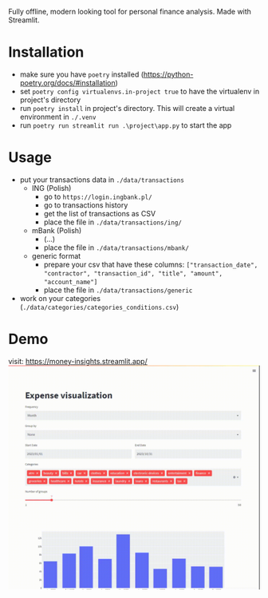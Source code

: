Fully offline, modern looking tool for personal finance analysis. Made with Streamlit.

# Installation
* make sure you have `poetry` installed (https://python-poetry.org/docs/#installation)
* set `poetry config virtualenvs.in-project true` to have the virtualenv in project's directory
* run `poetry install` in project's directory. This will create a virtual environment in `./.venv`
* run `poetry run streamlit run .\project\app.py` to start the app

# Usage
* put your transactions data in `./data/transactions`
  * ING (Polish) 
    * go to `https://login.ingbank.pl/`
    * go to transactions history
    * get the list of transactions as CSV
    * place the file in `./data/transactions/ing/`
  * mBank (Polish) 
    * (...)
    * place the file in `./data/transactions/mbank/`
  * generic format
    * prepare your csv that have these columns: `["transaction_date", "contractor", "transaction_id", "title", "amount", "account_name"]`
    * place the file in `./data/transactions/generic`
* work on your categories (`./data/categories/categories_conditions.csv`)

# Demo
visit: https://money-insights.streamlit.app/
![](images/streamlit-app-2024-04-11-21-04-86.gif)